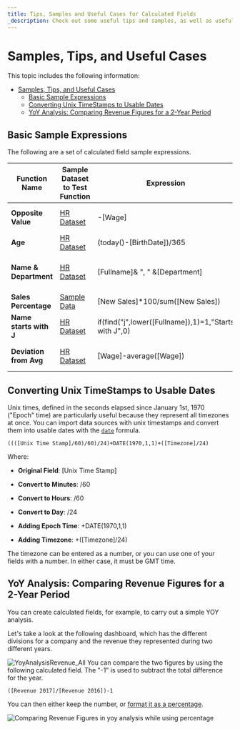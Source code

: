 ```yaml
---
title: Tips, Samples and Useful Cases for Calculated Fields
_description: Check out some useful tips and samples, as well as useful cases you can use in Slingshot data visualization.
---
```


# Samples, Tips, and Useful Cases

This topic includes the following information:

- [Samples, Tips, and Useful Cases](#samples-tips-and-useful-cases)
  - [Basic Sample Expressions](#basic-sample-expressions)
  - [Converting Unix TimeStamps to Usable Dates](#converting-unix-timestamps-to-usable-dates)
  - [YoY Analysis: Comparing Revenue Figures for a 2-Year Period](#yoy-analysis-comparing-revenue-figures-for-a-2-year-period)

<a name='basic-sample-expressions'></a>
## Basic Sample Expressions

The following are a set of calculated field sample expressions.


| Function Name              | Sample Dataset to Test Function                                                               | Expression                                                        | Sample Output                          |
| -------------------------- | --------------------------------------------------------------------------------------------- | ----------------------------------------------------------------- | -------------------------------------- |
| **Opposite Value**         | [HR Dataset](http://download.infragistics.com/reportplus/help/samples/HR%20Dataset_2016.xlsx) | \-[Wage]                                                          | \-36,542.00 (for Joan Baez)            |
| **Age**                    | [HR Dataset](http://download.infragistics.com/reportplus/help/samples/HR%20Dataset_2016.xlsx) | (today()-[BirthDate])/365                                         | 50.13 (for Joan Baez)                  |
| **Name & Department**      | [HR Dataset](http://download.infragistics.com/reportplus/help/samples/HR%20Dataset_2016.xlsx) | [Fullname]& ", " &[Department]                                    | Joan Baez, Development (for Joan Baez) |
|**Sales Percentage** | [Sample Data](http://dl.infragistics.com/reportplus/reveal/samples/Samples.xlsx)    | [New Sales]*100/sum([New Sales]) | 9,26% (for Japan)                    |
| **Name starts with J**     | [HR Dataset](http://download.infragistics.com/reportplus/help/samples/HR%20Dataset_2016.xlsx) | if(find("j",lower([Fullname]),1)=1,"Starts with J",0)             | Starts with J, 0                       |
| **Deviation from Avg**     | [HR Dataset](http://download.infragistics.com/reportplus/help/samples/HR%20Dataset_2016.xlsx) | [Wage]-average([Wage])                                            | \-50476.71 (for Joan Baez)             |

<a name='converting-unix-timestamps'></a>
## Converting Unix TimeStamps to Usable Dates

Unix times, defined in the seconds elapsed since January 1st, 1970
("Epoch" time) are particularly useful because they represent all
timezones at once. You can import data sources with unix timestamps and
convert them into usable dates with the [`date`](date)
formula.

`((([Unix Time Stamp]/60)/60)/24)+DATE(1970,1,1)+([Timezone]/24)`

Where:

  - **Original Field**: [Unix Time Stamp]

  - **Convert to Minutes**: /60

  - **Convert to Hours**: /60

  - **Convert to Day**: /24

  - **Adding Epoch Time**: +DATE(1970,1,1)

  - **Adding Timezone**: +([Timezone]/24)

The timezone can be entered as a number, or you can use one of your
fields with a number. In either case, it must be GMT time.

<a name='yoy-analysis-revenue'></a>
## YoY Analysis: Comparing Revenue Figures for a 2-Year Period

You can create calculated fields, for example, to carry out a simple YOY
analysis.

Let's take a look at the following dashboard, which has the different
divisions for a company and the revenue they represented during two
different years.

![YoyAnalysisRevenue\_All](images/yoy-analysis-revenue-all.png)
You can compare the two figures by using the following calculated field.
The "-1" is used to subtract the total difference for the year.

`([Revenue 2017]/[Revenue 2016])-1`

You can then either keep the number, or [format it as a percentage](/docs/user/fields/field-settings.md#numeric-fields).

![Comparing Revenue Figures in yoy analysis while using percentage](images/yoy-analysis-percentage-all.png)